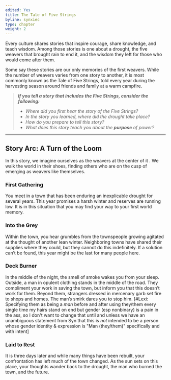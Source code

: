 ```yaml
---
edited: Yes
title: The Tale of Five Strings
byline: synxiec
type: chapter
weight: 2
---
```


Every culture shares stories that inspire courage, share knowledge, and teach wisdom. Among those stories is one about a drought, the five weavers that brought rain to end it, and the wisdom they left for those who would come after them. 

Some say these stories are our only memories of the first weavers. While the number of weavers varies from one story to another, it is most commonly known as the Tale of Five Strings, told every year during the harvesting season around friends and family at a warm campfire. 

> **_If you tell a story that includes the Five Strings, consider the following:_**
> *   _Where did you first hear the story of the Five Strings?_
> *   _In the story you learned, where did the drought take place?_
> *   _How do you prepare to tell this story?_
> *   _What does this story teach you about the **purpose** of power?_

***

## Story Arc: A Turn of the Loom

In this story, we imagine ourselves as the weavers at the center of it . We walk the world in their shoes, finding others who are on the cusp of emerging as weavers like themselves.

### First Gathering

You meet in a town that has been enduring an inexplicable drought for several years. This year promises a harsh winter and reserves are running low. It is in this situation that you may find your way to your first world memory.

### Into the Grey

Within the town, you hear grumbles from the townspeople growing agitated at the thought of another lean winter. Neighboring towns have shared their supplies where they could, but they cannot do this indefinitely. If a solution can’t be found, this year might be the last for many people here.

### Deck Burner

In the middle of the night, the smell of smoke wakes you from your sleep. Outside, a man in opulent clothing stands in the middle of the road. They compliment your work in saving the town, but inform you that this doesn’t work for them. Beyond them, strangers dressed in mercenary garb set fire to shops and homes. The man’s smirk dares you to stop him. [#Lexi: Specifying them as being a *man* before and after using they/them every single time my hairs stand on end but gender (esp nonbinary) is a pain in the ass, so I don't want to change that until and unless we have an unambiguous statement from Syn that this is *not* intended to be a person whose gender identity & expression is "Man (they/them)" specifically and with intent]

### Laid to Rest

It is three days later and while many things have been rebuilt, your confrontation has left much of the town changed. As the sun sets on this place, your thoughts wander back to the drought, the man who burned the town, and the future.
